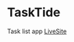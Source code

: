 # TaskTide
Task list app 
[LiveSite]([https://8000-tootechnical-tasktide-b2f5yd989vy.ws.codeinstitute-ide.net/add/])
